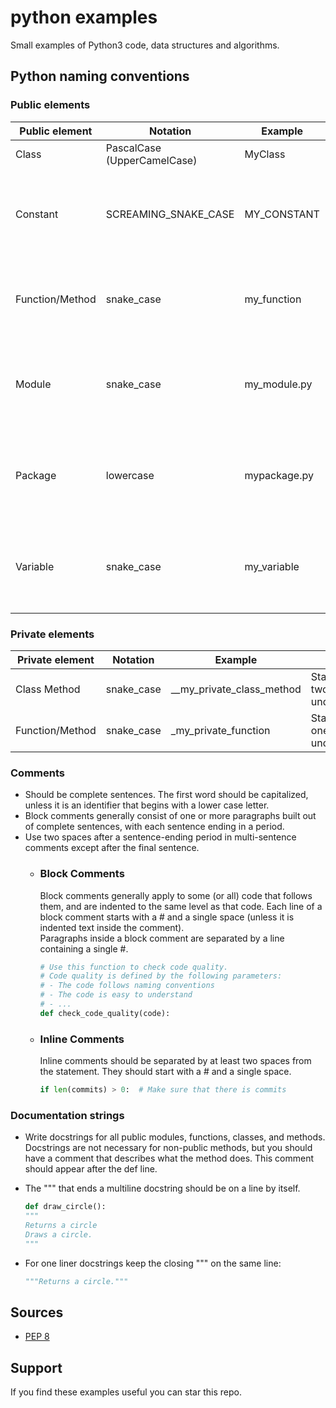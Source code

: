 # python examples
Small examples of Python3 code, data structures and algorithms.

## Python naming conventions
### Public elements

| Public element  | Notation                    | Example      | Notes                                                                     |
|-----------------|-----------------------------|--------------|---------------------------------------------------------------------------|
| Class           | PascalCase (UpperCamelCase) | MyClass      |                                                                           |
| Constant        | SCREAMING_SNAKE_CASE        | MY_CONSTANT  | Uppercase single letter, word, or words. Separate words with underscores. |
| Function/Method | snake_case                  | my_function  | Lowercase word or words. Separate words by underscores.                   |
| Module          | snake_case                  | my_module.py | Short. Lowercase word or words. Separate words with underscores.          |
| Package         | lowercase                   | mypackage.py | Short. Lowercase word or words. Do not separate words with underscores.   |
| Variable        | snake_case                  | my_variable  | Lowercase single letter, word, or words. Separate words with underscores. |

### Private elements

| Private element | Notation   | Example                     | Notes                        |
|-----------------|------------|-----------------------------|------------------------------|
| Class Method    | snake_case | \_\_my_private_class_method | Starts with two underscores. |
| Function/Method | snake_case | \_my_private_function       | Starts with one underscore.  |

### Comments

* Should be complete sentences. The first word should be capitalized, unless it is an identifier that begins with a lower case letter.
* Block comments generally consist of one or more paragraphs built out of complete sentences, with each sentence ending in a period.
* Use two spaces after a sentence-ending period in multi-sentence comments except after the final sentence.
  * ### Block Comments
    Block comments generally apply to some (or all) code that follows them, and are indented to the same level as that code. Each line of a block comment starts with a # and a single space (unless it is indented text inside the comment).  
    Paragraphs inside a block comment are separated by a line containing a single #. 
    
    ```python
    # Use this function to check code quality. 
    # Code quality is defined by the following parameters: 
    # - The code follows naming conventions
    # - The code is easy to understand
    # - ...
    def check_code_quality(code):
    ```
    
  * ### Inline Comments
    Inline comments should be separated by at least two spaces from the statement. They should start with a # and a single space.
    
    ```python
    if len(commits) > 0:  # Make sure that there is commits
    ```

### Documentation strings

* Write docstrings for all public modules, functions, classes, and methods. Docstrings are not necessary for non-public methods, but you should have a comment that describes what the method does. This comment should appear after the def line.
* The """ that ends a multiline docstring should be on a line by itself.
  
  ```python
  def draw_circle():
  """
  Returns a circle
  Draws a circle.
  """
  ```
* For one liner docstrings keep the closing """ on the same line:  
  ```python
  """Returns a circle."""
  ```

## Sources

* [PEP 8](https://peps.python.org/pep-0008/)

## Support
If you find these examples useful you can star this repo.
